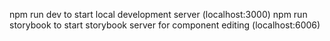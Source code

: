 npm run dev to start local development server (localhost:3000)
npm run storybook to start storybook server for component editing (localhost:6006)
